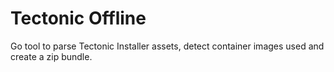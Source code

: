 # Tectonic Offline

Go tool to parse Tectonic Installer assets, detect container images used and create a zip bundle.
